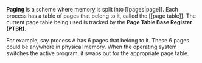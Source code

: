 **Paging** is a scheme where memory is split into [[pages|page]]. Each process has a table of pages that belong to it, called the [[page table]]. The current page table being used is tracked by the **Page Table Base Register (PTBR)**.



For example, say process A has 6 pages that belong to it. These 6 pages could be anywhere in physical memory. When the operating system switches the active program, it swaps out for the appropriate page table.